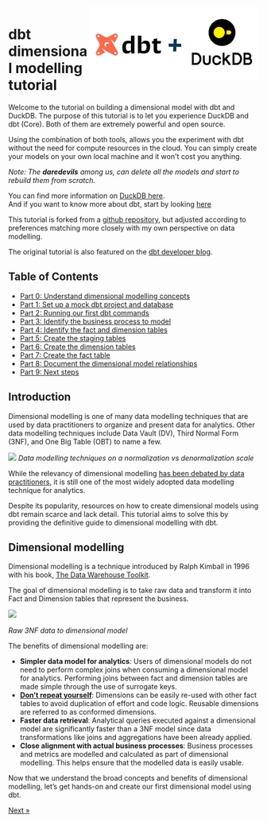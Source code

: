 <img src="docs/img/dbt-duckdb.png" align="right" />

# dbt dimensional modelling tutorial

Welcome to the tutorial on building a dimensional model with dbt and DuckDB.
The purpose of this tutorial is to let you experience DuckDB and dbt (Core).
Both of them are extremely powerful and open source.

Using the combination of both tools, allows you the experiment with dbt without the need for
compute resources in the cloud. You can simply create your models on your own local machine
and it won't cost you anything.

*Note: The **daredevils** among us, can delete all the models and start to rebuild them from scratch.*

You can find more information on [DuckDB here](https://duckdb.org/).\
And if you want to know more about dbt, start by looking [here](https://docs.getdbt.com/docs/introduction)

This tutorial is forked from a [github repository](https://github.com/Data-Engineer-Camp/dbt-dimensional-modelling.git), but adjusted according to preferences matching more closely with my own perspective on data modelling.

The original tutorial is also featured on the [dbt developer blog](https://docs.getdbt.com/blog/kimball-dimensional-model).

## Table of Contents

- [Part 0: Understand dimensional modelling concepts](#dimensional-modelling)
- [Part 1: Set up a mock dbt project and database](docs/part01-setup-dbt-project.md)
- [Part 2: Running our first dbt commands](docs/part02-our-first-dbt-commands.md)
- [Part 3: Identify the business process to model](docs/part03-identify-business-process.md)
- [Part 4: Identify the fact and dimension tables](docs/part04-identify-fact-dimension.md)
- [Part 5: Create the staging tables](docs/part05-create-staging.md)
- [Part 6: Create the dimension tables](docs/part06-create-dimension.md)
- [Part 7: Create the fact table](docs/part07-create-fact.md)
- [Part 8: Document the dimensional model relationships](docs/part08-document-model.md)
- [Part 9: Next steps](docs/part09-next-steps.md)

## Introduction

Dimensional modelling is one of many data modelling techniques that are used by data practitioners to organize and present data for analytics. Other data modelling techniques include Data Vault (DV), Third Normal Form (3NF), and One Big Table (OBT) to name a few.

![](docs/img/data-modelling.png)
*Data modelling techniques on a normalization vs denormalization scale*

While the relevancy of dimensional modelling [has been debated by data practitioners](https://discourse.getdbt.com/t/is-kimball-dimensional-modeling-still-relevant-in-a-modern-data-warehouse/225/6), it is still one of the most widely adopted data modelling technique for analytics.

Despite its popularity, resources on how to create dimensional models using dbt remain scarce and lack detail. This tutorial aims to solve this by providing the definitive guide to dimensional modelling with dbt.

## Dimensional modelling

Dimensional modelling is a technique introduced by Ralph Kimball in 1996 with his book, [The Data Warehouse Toolkit](https://www.kimballgroup.com/data-warehouse-business-intelligence-resources/books/data-warehouse-dw-toolkit/).

The goal of dimensional modelling is to take raw data and transform it into Fact and Dimension tables that represent the business.

![](docs/img/3nf-to-dimensional-model.png)

*Raw 3NF data to dimensional model*

The benefits of dimensional modelling are:

- **Simpler data model for analytics**: Users of dimensional models do not need to perform complex joins when consuming a dimensional model for analytics. Performing joins between fact and dimension tables are made simple through the use of surrogate keys.
- [**Don’t repeat yourself**](https://docs.getdbt.com/terms/dry): Dimensions can be easily re-used with other fact tables to avoid duplication of effort and code logic. Reusable dimensions are referred to as conformed dimensions.
- **Faster data retrieval**: Analytical queries executed against a dimensional model are significantly faster than a 3NF model since data transformations like joins and aggregations have been already applied.
- **Close alignment with actual business processes**: Business processes and metrics are modelled and calculated as part of dimensional modelling. This helps ensure that the modelled data is easily usable.

Now that we understand the broad concepts and benefits of dimensional modelling, let’s get hands-on and create our first dimensional model using dbt.

[Next &raquo;](docs/part01-setup-dbt-project.md)
